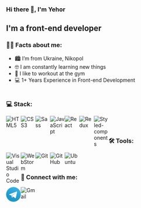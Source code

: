 ### Hi there 👋, I'm Yehor

## I'm a front-end developer

### 🙋‍♂️ Facts about me:

- 🏙️ I’m from Ukraine, Nikopol
- 🤓 I am constantly learning new things
- 💪 I like to workout at the gym
- 💻 1+ Years Experience in Front-end Development
  <br />
  <br />

### 💻 Stack:

<img align="left" alt="HTML5" width="40px" src="https://img.icons8.com/color/344/html-5--v1.png" />
<img align="left" alt="CSS3" width="40px" src="https://img.icons8.com/color/344/css3.png" />
<img align="left" alt="Sass" width="40px" src="https://img.icons8.com/color/344/sass.png" />
<img align="left" alt="JavaScript" width="40px" src="https://img.icons8.com/color/344/javascript--v1.png" />
<img align="left" alt="React" width="40px" src="https://img.icons8.com/color/344/react-native.png" />
<img align="left" alt="Redux" width="40px" src="https://img.icons8.com/color/344/redux.png" />
<img align="left" alt="Styled-components" width="40px" src="https://www.styled-components.com/atom.png" />

<br />
<br />

### 🛠 Tools:

<img align="left" alt="Visual Studio Code" width="40px" src="https://img.icons8.com/fluency/344/visual-studio-code-2019.png" />
<img align="left" alt="WebStorm" width="40px" src="https://dashboard.snapcraft.io/site_media/appmedia/2017/11/WebStorm_1282x.png" />
<img align="left" alt="Git" width="40px" src="https://img.icons8.com/color/344/git.png" />
<img align="left" alt="GitHub" width="40px" src="https://img.icons8.com/ios-filled/344/github.png" />
<img align="left" alt="Ubuntu" width="40px" src="https://img.icons8.com/color/344/ubuntu--v1.png" />

<br />
<br />

### 🤝 Connect with me:

<a href="https://t.me/KravtsovYehor"><img align="left" alt="Telegram" width="40px" src="https://raw.githubusercontent.com/github/explore/80688e429a7d4ef2fca1e82350fe8e3517d3494d/topics/telegram/telegram.png" /></a>
<a href="mailto:kravtsovyehor@gmail.com"><img align="left" alt="Gmail" width="40px" src="https://upload.wikimedia.org/wikipedia/commons/thumb/7/7e/Gmail_icon_%282020%29.svg/1200px-Gmail_icon_%282020%29.svg.png" /></a>
